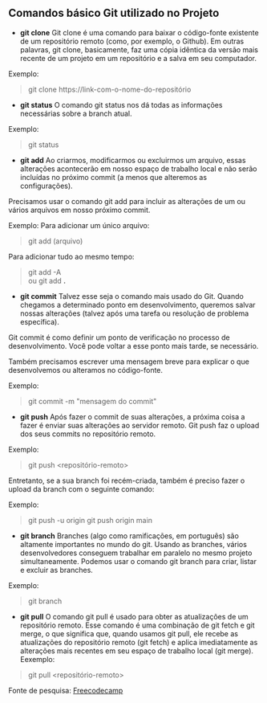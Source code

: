 ## Comandos básico Git utilizado no Projeto

* **git clone** 
Git clone é uma comando para baixar o código-fonte existente de um repositório remoto (como, por exemplo, o Github). Em outras palavras, git clone, basicamente, faz uma cópia idêntica da versão mais recente de um projeto em um repositório e a salva em seu computador.

Exemplo: 
>git clone https://link-com-o-nome-do-repositório

* **git status**
O comando git status nos dá todas as informações necessárias sobre a branch atual.

Exemplo: 
>git status

* **git add**
Ao criarmos, modificarmos ou excluirmos um arquivo, essas alterações acontecerão em nosso espaço de trabalho local e não serão incluídas no próximo commit (a menos que alteremos as configurações).

Precisamos usar o comando git add para incluir as alterações de um ou vários arquivos em nosso próximo commit.

Exemplo:
Para adicionar um único arquivo:
>git add (arquivo)

Para adicionar tudo ao mesmo tempo:

>git add -A    
ou
git add **.**

* **git commit**
Talvez esse seja o comando mais usado do Git. Quando chegamos a determinado ponto em desenvolvimento, queremos salvar nossas alterações (talvez após uma tarefa ou resolução de problema específica).

Git commit é como definir um ponto de verificação no processo de desenvolvimento. Você pode voltar a esse ponto mais tarde, se necessário.

Também precisamos escrever uma mensagem breve para explicar o que desenvolvemos ou alteramos no código-fonte.

Exemplo: 
>git commit -m "mensagem do commit"

 * **git push**
Após fazer o commit de suas alterações, a próxima coisa a fazer é enviar suas alterações ao servidor remoto. Git push faz o upload dos seus commits no repositório remoto.

Exemplo: 
>git push <repositório-remoto> <nome-da-branch>

Entretanto, se a sua branch foi recém-criada, também é preciso fazer o upload da branch com o seguinte comando:

Exemplo:
>git push -u origin <nome-da-branch>
>git push  origin main


 * **git branch**
Branches (algo como ramificações, em português) são altamente importantes no mundo do git. Usando as branches, vários desenvolvedores conseguem trabalhar em paralelo no mesmo projeto simultaneamente. Podemos usar o comando git branch para criar, listar e excluir as branches.

Exemplo: 
>git branch <nome-da-branch>

 * **git pull**
O comando git pull é usado para obter as atualizações de um repositório remoto. Esse comando é uma combinação de git fetch e git merge, o que significa que, quando usamos git pull, ele recebe as atualizações do repositório remoto (git fetch) e aplica imediatamente as alterações mais recentes em seu espaço de trabalho local (git merge).
 Eexemplo:
>git pull <repositório-remoto>


Fonte de pesquisa:
[Freecodecamp ](https://www.freecodecamp.org/portuguese/news/10-comandos-do-git-que-todo-desenvolvedor-deveria-conhecer/)



